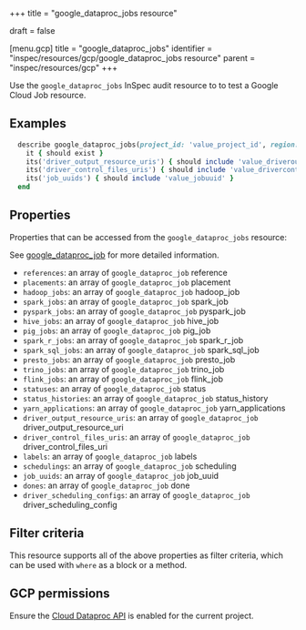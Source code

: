 +++
title = "google_dataproc_jobs resource"

draft = false


[menu.gcp]
title = "google_dataproc_jobs"
identifier = "inspec/resources/gcp/google_dataproc_jobs resource"
parent = "inspec/resources/gcp"
+++

Use the `google_dataproc_jobs` InSpec audit resource to to test a Google Cloud Job resource.

## Examples

```ruby
  describe google_dataproc_jobs(project_id: 'value_project_id', region: 'value_region') do
    it { should exist }
    its('driver_output_resource_uris') { should include 'value_driveroutputresourceuri' }
    its('driver_control_files_uris') { should include 'value_drivercontrolfilesuri' }
    its('job_uuids') { should include 'value_jobuuid' }
  end
```

## Properties

Properties that can be accessed from the `google_dataproc_jobs` resource:

See [google_dataproc_job](google_dataproc_job) for more detailed information.

* `references`: an array of `google_dataproc_job` reference
* `placements`: an array of `google_dataproc_job` placement
* `hadoop_jobs`: an array of `google_dataproc_job` hadoop_job
* `spark_jobs`: an array of `google_dataproc_job` spark_job
* `pyspark_jobs`: an array of `google_dataproc_job` pyspark_job
* `hive_jobs`: an array of `google_dataproc_job` hive_job
* `pig_jobs`: an array of `google_dataproc_job` pig_job
* `spark_r_jobs`: an array of `google_dataproc_job` spark_r_job
* `spark_sql_jobs`: an array of `google_dataproc_job` spark_sql_job
* `presto_jobs`: an array of `google_dataproc_job` presto_job
* `trino_jobs`: an array of `google_dataproc_job` trino_job
* `flink_jobs`: an array of `google_dataproc_job` flink_job
* `statuses`: an array of `google_dataproc_job` status
* `status_histories`: an array of `google_dataproc_job` status_history
* `yarn_applications`: an array of `google_dataproc_job` yarn_applications
* `driver_output_resource_uris`: an array of `google_dataproc_job` driver_output_resource_uri
* `driver_control_files_uris`: an array of `google_dataproc_job` driver_control_files_uri
* `labels`: an array of `google_dataproc_job` labels
* `schedulings`: an array of `google_dataproc_job` scheduling
* `job_uuids`: an array of `google_dataproc_job` job_uuid
* `dones`: an array of `google_dataproc_job` done
* `driver_scheduling_configs`: an array of `google_dataproc_job` driver_scheduling_config

## Filter criteria

This resource supports all of the above properties as filter criteria, which can be used
with `where` as a block or a method.

## GCP permissions

Ensure the [Cloud Dataproc API](https://console.cloud.google.com/apis/library/dataproc.googleapis.com) is enabled for the current project.
